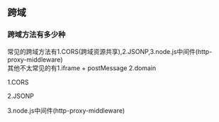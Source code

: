 ## 跨域


### 跨域方法有多少种  
常见的跨域方法有1.CORS(跨域资源共享),2.JSONP,3.node.js中间件(http-proxy-middleware)  
其他不太常见的有1.iframe + postMessage 2.domain

1.CORS  



2.JSONP  



3.node.js中间件(http-proxy-middleware)




### 

